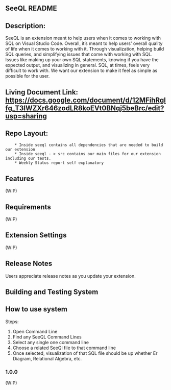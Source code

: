## SeeQL README
## Description:
SeeQL is an extension meant to help users when it comes to working with SQL on Visual Studio Code.
Overall, it’s meant to help users' overall quality of life when it comes to working with it.
Through visualization, helping build SQL queries, and simplifying issues that come with working with SQL.
Issues like making up your own SQL statements, knowing if you have the expected output, and visualizing in general.
SQL, at times, feels very difficult to work with. We want our extension to make it feel as simple as possible for the user.

## Living Document Link: https://docs.google.com/document/d/12MFihRglfg_T3lWZXr646zodLR8koEVt0BNqj5beBrc/edit?usp=sharing

## Repo Layout:
		* Inside seeql contains all dependencies that are needed to build our extension
		* Inside seeql - > src contains our main files for our extension including our tests.
		* Weekly Status report self explanatory
## Features
(WIP)
## Requirements
(WIP)
## Extension Settings
(WIP)
## Release Notes

Users appreciate release notes as you update your extension.

## Building and Testing System

## How to use system
Steps:
1. Open Command Line
2. Find any SeeQL Command Lines
3. Select any single one command line
4. Choose a related SeeQl file to that command line
5. Once selected, visualization of that SQL file should be up whether Er Diagram, Relational Algebra, etc.
### 1.0.0
(WIP)
